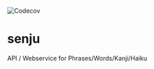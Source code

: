 ![Codecov](https://codecov.io/gh/senju1337/senju/branch/feat/OPS-31/graph/badge.svg)

# senju
API / Webservice for Phrases/Words/Kanji/Haiku
